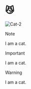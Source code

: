 #	:smirk_cat:
![Cat-2](https://github.com/Zynlink/github-docs/assets/116901101/cd5fd847-e4c2-4c3a-b5b8-758b7c83665d) 

> [!NOTE]
> I am a cat.

> [!IMPORTANT]
> I am a cat.

> [!WARNING]
> I am a cat.
